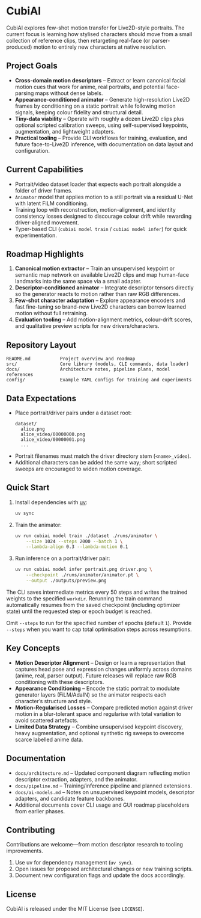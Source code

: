 # CubiAI

CubiAI explores few-shot motion transfer for Live2D-style portraits. The current focus is learning how stylised characters should move from a small collection of reference clips, then retargeting real-face (or parser-produced) motion to entirely new characters at native resolution.

## Project Goals
- **Cross-domain motion descriptors** – Extract or learn canonical facial motion cues that work for anime, real portraits, and potential face-parsing maps without dense labels.
- **Appearance-conditioned animator** – Generate high-resolution Live2D frames by conditioning on a static portrait while following motion signals, keeping colour fidelity and structural detail.
- **Tiny-data viability** – Operate with roughly a dozen Live2D clips plus optional scripted calibration sweeps, using self-supervised keypoints, augmentation, and lightweight adapters.
- **Practical tooling** – Provide CLI workflows for training, evaluation, and future face-to-Live2D inference, with documentation on data layout and configuration.

## Current Capabilities
- Portrait/video dataset loader that expects each portrait alongside a folder of driver frames.
- `Animator` model that applies motion to a still portrait via a residual U-Net with latent FiLM conditioning.
- Training loop with reconstruction, motion-alignment, and identity consistency losses designed to discourage colour drift while rewarding driver-aligned movement.
- Typer-based CLI (`cubiai model train` / `cubiai model infer`) for quick experimentation.

## Roadmap Highlights
1. **Canonical motion extractor** – Train an unsupervised keypoint or semantic map network on available Live2D clips and map human-face landmarks into the same space via a small adapter.
2. **Descriptor-conditioned animator** – Integrate descriptor tensors directly so the generator reacts to motion rather than raw RGB differences.
3. **Few-shot character adaptation** – Explore appearance encoders and fast fine-tuning so brand-new Live2D characters can borrow learned motion without full retraining.
4. **Evaluation tooling** – Add motion-alignment metrics, colour-drift scores, and qualitative preview scripts for new drivers/characters.

## Repository Layout
```
README.md           Project overview and roadmap
src/                Core library (models, CLI commands, data loader)
docs/               Architecture notes, pipeline plans, model references
config/             Example YAML configs for training and experiments
```

## Data Expectations
- Place portrait/driver pairs under a dataset root:
  ```
  dataset/
    alice.png
    alice_video/00000000.png
    alice_video/00000001.png
    ...
  ```
- Portrait filenames must match the driver directory stem (`<name>_video`).
- Additional characters can be added the same way; short scripted sweeps are encouraged to widen motion coverage.

## Quick Start
1. Install dependencies with [uv](https://github.com/astral-sh/uv):
   ```bash
   uv sync
   ```
2. Train the animator:
   ```bash
   uv run cubiai model train ./dataset ./runs/animator \
       --size 1024 --steps 2000 --batch 1 \
       --lambda-align 0.3 --lambda-motion 0.1
   ```
3. Run inference on a portrait/driver pair:
   ```bash
   uv run cubiai model infer portrait.png driver.png \
       --checkpoint ./runs/animator/animator.pt \
       --output ./outputs/preview.png
   ```

The CLI saves intermediate metrics every 50 steps and writes the trained weights to the specified `workdir`. Rerunning the train command automatically resumes from the saved checkpoint (including optimizer state) until the requested step or epoch budget is reached.

Omit `--steps` to run for the specified number of epochs (default `1`). Provide `--steps` when you want to cap total optimisation steps across resumptions.

## Key Concepts
- **Motion Descriptor Alignment** – Design or learn a representation that captures head pose and expression changes uniformly across domains (anime, real, parser output). Future releases will replace raw RGB conditioning with these descriptors.
- **Appearance Conditioning** – Encode the static portrait to modulate generator layers (FiLM/AdaIN) so the animator respects each character’s structure and style.
- **Motion-Regularised Losses** – Compare predicted motion against driver motion in a blur-tolerant space and regularise with total variation to avoid scattered artefacts.
- **Limited Data Strategy** – Combine unsupervised keypoint discovery, heavy augmentation, and optional synthetic rig sweeps to overcome scarce labelled anime data.

## Documentation
- `docs/architecture.md` – Updated component diagram reflecting motion descriptor extraction, adapters, and the animator.
- `docs/pipeline.md` – Training/inference pipeline and planned extensions.
- `docs/ai-models.md` – Notes on unsupervised keypoint models, descriptor adapters, and candidate feature backbones.
- Additional documents cover CLI usage and GUI roadmap placeholders from earlier phases.

## Contributing
Contributions are welcome—from motion descriptor research to tooling improvements.
1. Use uv for dependency management (`uv sync`).
2. Open issues for proposed architectural changes or new training scripts.
3. Document new configuration flags and update the docs accordingly.

## License
CubiAI is released under the MIT License (see `LICENSE`).
